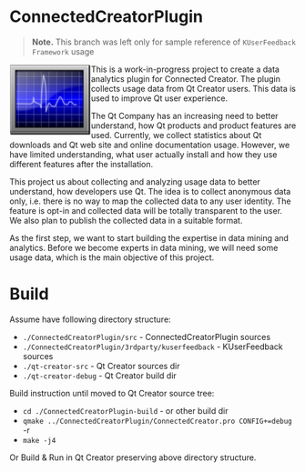 ﻿# ConnectedCreatorPlugin
 
> **Note.** This branch was left only for sample reference of `KUserFeedback Framework` usage

<img src="src/images/monitoring-300px.png" alt="Telemetry-Icon" height="125" align="left"> This is a work-in-progress project to create a data analytics plugin for Connected Creator. The plugin collects usage data from Qt Creator users. This data is used to improve Qt user experience.

The Qt Company has an increasing need to better understand, how Qt products and product features are used. Currently, we collect statistics about Qt downloads and Qt web site and online documentation usage. However, we have limited understanding, what user actually install and how they use different features after the installation.

This project us about collecting and analyzing usage data to better understand, how developers use Qt. The idea is to collect anonymous data only, i.e. there is no way to map the collected data to any user identity. The feature is opt-in and collected data will be totally transparent to the user. We also plan to publish the collected data in a suitable format.

As the first step, we want to start building the expertise in data mining and analytics. Before we become experts in data mining, we will need some usage data, which is the main objective of this project. 

# Build
Assume have following directory structure:
* `./ConnectedCreatorPlugin/src` - ConnectedCreatorPlugin sources
* `./ConnectedCreatorPlugin/3rdparty/kuserfeedback` - KUserFeedback sources
* `./qt-creator-src` - Qt Creator sources dir
* `./qt-creator-debug` - Qt Creator build dir

Build instruction until moved to Qt Creator source tree:
- `cd ./ConnectedCreatorPlugin-build` - or other build dir
- `qmake ../ConnectedCreatorPlugin/ConnectedCreator.pro CONFIG+=debug` -r
- `make -j4`

Or Build & Run in Qt Creator preserving above directory structure.
